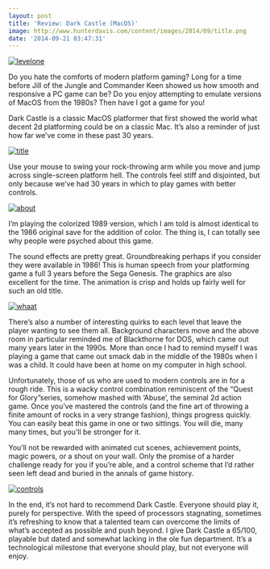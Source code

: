 ```yaml
---
layout: post
title: 'Review: Dark Castle (MacOS)'
image: http://www.hunterdavis.com/content/images/2014/09/title.png
date: '2014-09-21 03:47:31'
---
```



[![levelone](http://www.hunterdavis.com/content/images/2014/09/levelone.png)](http://www.hunterdavis.com/content/images/2014/09/levelone.png)

Do you hate the comforts of modern platform gaming? Long for a time before Jill of the Jungle and Commander Keen showed us how smooth and responsive a PC game can be? Do you enjoy attempting to emulate versions of MacOS from the 1980s? Then have I got a game for you!

Dark Castle is a classic MacOS platformer that first showed the world what decent 2d platforming could be on a classic Mac. It’s also a reminder of just how far we’ve come in these past 30 years.

[![title](http://www.hunterdavis.com/content/images/2014/09/title.png)](http://www.hunterdavis.com/content/images/2014/09/title.png)

Use your mouse to swing your rock-throwing arm while you move and jump across single-screen platform hell. The controls feel stiff and disjointed, but only because we’ve had 30 years in which to play games with better controls.

[![about](http://www.hunterdavis.com/content/images/2014/09/about.png)](http://www.hunterdavis.com/content/images/2014/09/about.png)

I’m playing the colorized 1989 version, which I am told is almost identical to the 1986 original save for the addition of color. The thing is, I can totally see why people were psyched about this game.

The sound effects are pretty great. Groundbreaking perhaps if you consider they were available in 1986! This is human speech from your platforming game a full 3 years before the Sega Genesis. The graphics are also excellent for the time. The animation is crisp and holds up fairly well for such an old title.

[![whaat](http://www.hunterdavis.com/content/images/2014/09/whaat.png)](http://www.hunterdavis.com/content/images/2014/09/whaat.png)

There’s also a number of interesting quirks to each level that leave the player wanting to see them all. Background characters move and the above room in particular reminded me of Blackthorne for DOS, which came out many years later in the 1990s. More than once I had to remind myself I was playing a game that came out smack dab in the middle of the 1980s when I was a child. It could have been at home on my computer in high school.

Unfortunately, those of us who are used to modern controls are in for a rough ride. This is a wacky control combination reminiscent of the “Quest for Glory”series, somehow mashed with ‘Abuse’, the seminal 2d action game. Once you’ve mastered the controls (and the fine art of throwing a finite amount of rocks in a very strange fashion), things progress quickly. You can easily beat this game in one or two sittings. You will die, many many times, but you’ll be stronger for it.

You’ll not be rewarded with animated cut scenes, achievement points, magic powers, or a shout on your wall. Only the promise of a harder challenge ready for you if you’re able, and a control scheme that I’d rather seen left dead and buried in the annals of game history.

[![controls](http://www.hunterdavis.com/content/images/2014/09/controls.png)](http://www.hunterdavis.com/content/images/2014/09/controls.png)

In the end, it’s not hard to recommend Dark Castle. Everyone should play it, purely for perspective. With the speed of processors stagnating, sometimes it’s refreshing to know that a talented team can overcome the limits of what’s accepted as possible and push beyond. I give Dark Castle a 65/100, playable but dated and somewhat lacking in the ole fun department. It’s a technological milestone that everyone should play, but not everyone will enjoy.


